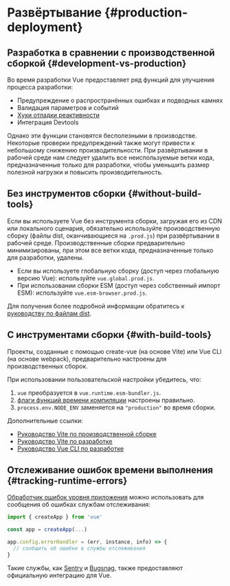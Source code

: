# Развёртывание {#production-deployment}

## Разработка в сравнении с производственной сборкой {#development-vs-production}

Во время разработки Vue предоставляет ряд функций для улучшения процесса разработки:

- Предупреждение о распространённых ошибках и подводных камнях
- Валидация параметров и событий
- [Хуки отладки реактивности](/guide/extras/reactivity-in-depth#reactivity-debugging)
- Интеграция Devtools

Однако эти функции становятся бесполезными в производстве. Некоторые проверки предупреждений также могут привести к небольшому снижению производительности. При развёртывании в рабочей среде нам следует удалить все неиспользуемые ветки кода, предназначенные только для разработки, чтобы уменьшить размер полезной нагрузки и повысить производительность.

## Без инструментов сборки {#without-build-tools}

Если вы используете Vue без инструмента сборки, загружая его из CDN или локального сценария, обязательно используйте производственную сборку (файлы dist, оканчивающиеся на `.prod.js`) при развёртывании в рабочей среде. Производственные сборки предварительно минимизированы, при этом все ветки кода, предназначенные только для разработки, удалены.

- Если вы используете глобальную сборку (доступ через глобальную версию Vue): используйте `vue.global.prod.js`.
- При использовании сборки ESM (доступ через собственный импорт ESM): используйте `vue.esm-browser.prod.js`.

Для получения более подробной информации обратитесь к [руководству по файлам dist](https://github.com/vuejs/core/tree/main/packages/vue#which-dist-file-to-use).

## С инструментами сборки {#with-build-tools}

Проекты, созданные с помощью create-vue (на основе Vite) или Vue CLI (на основе webpack), предварительно настроены для производственных сборок.

При использовании пользовательской настройки убедитесь, что:

1. `vue` преобразуется в `vue.runtime.esm-bundler.js`.
2. [флаги функций времени компиляции](https://github.com/vuejs/core/tree/main/packages/vue#bundler-build-feature-flags) настроены правильно.
3. <code>process.env<wbr>.NODE_ENV</code> заменяется на `"production"` во время сборки.

Дополнительные ссылки:

- [Руководство Vite по производственной сборке](https://vitejs.dev/guide/build.html)
- [Руководство Vite по разработке](https://vitejs.dev/guide/static-deploy.html)
- [Руководство Vue CLI по разработке](https://cli.vuejs.org/guide/deployment.html)

## Отслеживание ошибок времени выполнения {#tracking-runtime-errors}

[Обработчик ошибок уровня приложения](/api/application#app-config-errorhandler) можно использовать для сообщения об ошибках службам отслеживания:

```js
import { createApp } from 'vue'

const app = createApp(...)

app.config.errorHandler = (err, instance, info) => {
  // сообщить об ошибке в службы отслеживания
}
```

Такие службы, как [Sentry](https://docs.sentry.io/platforms/javascript/guides/vue/) и [Bugsnag](https://docs.bugsnag.com/platforms/javascript/vue/), также предоставляют официальную интеграцию для Vue.
